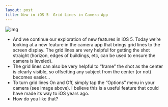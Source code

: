 ```yaml
---
layout: post
title: New in iOS 5- Grid Lines in Camera App
---
```

![img](http://media.idownloadblog.com/wp-content/uploads/2011/06/iOS-5-Grid-Lines.jpeg)
* And we continue our exploration of new features in iOS 5. Today we’re looking at a new feature in the camera app that brings grid lines to the screen display. The grid lines are very helpful for getting the shot straight (horizon, edges of buildings, etc, can be used to ensure the camera is leveled).
* The grid lines can also be very helpful to “frame” the shot as the center is clearly visible, so offsetting any subject from the center (or not) becomes easier…
* To turn grid lines On and Off, simply tap the “Options” menu in your camera (see image above). I believe this is a useful feature that could have made its way to iOS years ago.
* How do you like that?

